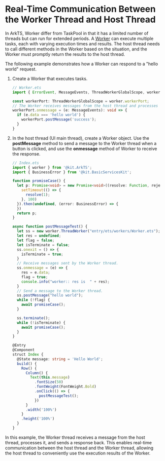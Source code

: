 # Real-Time Communication Between the Worker Thread and Host Thread


In ArkTS, Worker differ from TaskPool in that it has a limited number of threads but can run for extended periods. A [Worker](worker-introduction.md) can execute multiple tasks, each with varying execution times and results. The host thread needs to call different methods in the Worker based on the situation, and the Worker must promptly return the results to the host thread.


The following example demonstrates how a Worker can respond to a "hello world" request.


1. Create a Worker that executes tasks.

   ```ts
   // Worker.ets
   import { ErrorEvent, MessageEvents, ThreadWorkerGlobalScope, worker } from '@kit.ArkTS';
   
   const workerPort: ThreadWorkerGlobalScope = worker.workerPort;
   // The Worker receives messages from the host thread and processes them accordingly.
   workerPort.onmessage = (e: MessageEvents): void => {
     if (e.data === 'hello world') {
       workerPort.postMessage('success');
     }
   }
   ```
   <!-- @[create_worker_execute_multi_task](https://gitee.com/openharmony/applications_app_samples/blob/master/code/DocsSample/ArkTS/ArkTsConcurrent/ConcurrentThreadCommunication/InterThreadCommunicationScenario/entry/src/main/ets/workers/Worker.ets) -->

2. In the host thread (UI main thread), create a Worker object. Use the **postMessage** method to send a message to the Worker thread when a button is clicked, and use the **onmessage** method of Worker to receive the response.

   ```ts
   // Index.ets
   import { worker } from '@kit.ArkTS';
   import { BusinessError } from '@kit.BasicServicesKit';
   
   function promiseCase() {
     let p: Promise<void> = new Promise<void>((resolve: Function, reject: Function) => {
       setTimeout(() => {
         resolve(1);
       }, 100)
     }).then(undefined, (error: BusinessError) => {
     })
     return p;
   }
   
   async function postMessageTest() {
     let ss = new worker.ThreadWorker("entry/ets/workers/Worker.ets");
     let res = undefined;
     let flag = false;
     let isTerminate = false;
     ss.onexit = () => {
       isTerminate = true;
     }
     // Receive messages sent by the Worker thread.
     ss.onmessage = (e) => {
       res = e.data;
       flag = true;
       console.info("worker:: res is  " + res);
     }
     // Send a message to the Worker thread.
     ss.postMessage("hello world");
     while (!flag) {
       await promiseCase();
     }
   
     ss.terminate();
     while (!isTerminate) {
       await promiseCase();
     }
   }
   
   @Entry
   @Component
   struct Index {
     @State message: string = 'Hello World';
     build() {
       Row() {
         Column() {
           Text(this.message)
             .fontSize(50)
             .fontWeight(FontWeight.Bold)
             .onClick(() => {
               postMessageTest();
             })
         }
         .width('100%')
       }
       .height('100%')
     }
   }
   ```
   <!-- @[respond_worker_instant_message](https://gitee.com/openharmony/applications_app_samples/blob/master/code/DocsSample/ArkTS/ArkTsConcurrent/ConcurrentThreadCommunication/InterThreadCommunicationScenario/entry/src/main/ets/managers/WorkerCommunicatesWithMainthread.ets) -->


In this example, the Worker thread receives a message from the host thread, processes it, and sends a response back. This enables real-time communication between the host thread and the Worker thread, allowing the host thread to conveniently use the execution results of the Worker.
